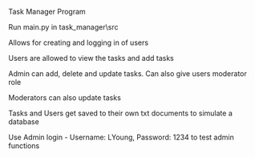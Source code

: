 Task Manager Program

Run main.py in task_manager\src

Allows for creating and logging in of users

Users are allowed to view the tasks and add tasks

Admin can add, delete and update tasks. Can also give users moderator role

Moderators can also update tasks

Tasks and Users get saved to their own txt documents to simulate a database

Use Admin login - Username: LYoung, Password: 1234 to test admin functions
